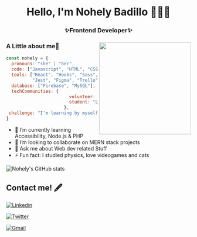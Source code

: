 

<h1 align="center"> Hello, I'm Nohely Badillo 👩🏽‍💻

<h3 align="center"> ✨Frontend Developer✨



### <img align= "right" width= "250" src= "https://64.media.tumblr.com/74c84e00a162d8370a24220dd2b2d08a/0e125ea7fdb8674a-62/s400x600/82c273f590e8d3bc593be2142c2dd7792216823e.gifv"/> A Little about me🌙

```javascript
const nohely = {
  pronouns: "she" | "her", 
  code: ["Javascript", "HTML", "CSS", "Python"],
  tools: ["React", "Hooks", "Sass", "Linux",
          "Jest", "Figma", "Trello", "npm", "Shell"],
  database: ["Firebase", "MySQL"],
  techCommunities: {
                        volunteer: "Women Who Code",
      					student: "Laboratoria"
                      },
 challenge: "I'm learning by myself backend development"
}
```



- 🌱 I’m currently learning Accessibility, Node.js & PHP
- 👯 I’m looking to collaborate on MERN stack projects
- 💬 Ask me about Web dev related Stuff
- ⚡ Fun fact: I studied physics, love videogames and cats



![Nohely's GitHub stats](https://github-readme-stats.vercel.app/api?username=nohelyx-bc&show_icons=true&theme=jolly)

## Contact me! 🖋

[![Linkedin](https://img.shields.io/badge/-LinkedIn-blue?style=flat&logo=Linkedin&logoColor=white)](https://www.linkedin.com/in/nohelybadillo/)

[![Twitter](https://img.shields.io/twitter/follow/nohelybadc?style=social)](https://twitter.com/nohelybadc)

[![Gmail](https://img.shields.io/badge/-Gmail-c14438?style=flat&logo=Gmail&logoColor=white)](mailto:lnohely.badillo96@gmail.com)



